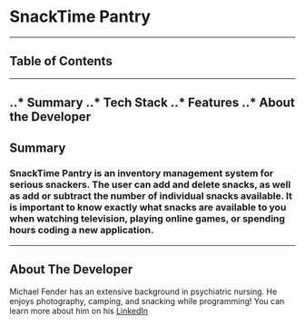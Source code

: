 # SnackTime Pantry
---
## Table of Contents
---
..* Summary
..* Tech Stack
..* Features
..* About the Developer
---
## Summary
### SnackTime Pantry is an inventory management system for serious snackers.  The user can add and delete snacks, as well as add or subtract the number of individual snacks available.  It is important to know exactly what snacks are available to you when watching television, playing online games, or spending hours coding a new application.
---
## About The Developer
Michael Fender has an extensive background in psychiatric nursing.  He enjoys photography, camping, and snacking while programming!  You can learn more about him on his [LinkedIn](https://www.linkedin.com/in/michael-fender-57652b124/)

